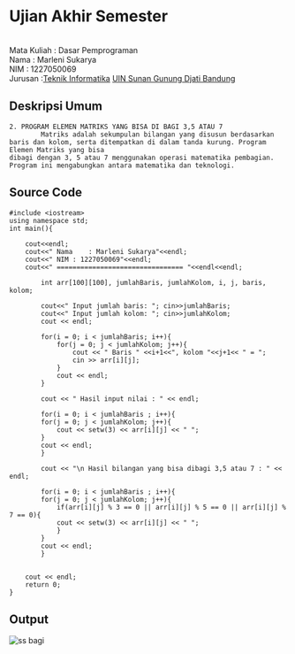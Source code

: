 
# Ujian Akhir Semester 
<br>Mata Kuliah  : Dasar Pemprograman
<br> Nama  : Marleni Sukarya
<br> NIM  : 1227050069
<br>Jurusan  :[Teknik Informatika](http://if.uinsgd.ac.id/) [UIN Sunan Gunung Djati Bandung](https://uinsgd.ac.id/) 

## Deskripsi Umum
    2. PROGRAM ELEMEN MATRIKS YANG BISA DI BAGI 3,5 ATAU 7
    		Matriks adalah sekumpulan bilangan yang disusun berdasarkan baris dan kolom, serta ditempatkan di dalam tanda kurung. Program Elemen Matriks yang bisa 
	dibagi dengan 3, 5 atau 7 menggunakan operasi matematika pembagian. Program ini mengabungkan antara matematika dan teknologi.

## Source Code

```
#include <iostream>
using namespace std;
int main(){
	
	cout<<endl;
	cout<<" Nama	: Marleni Sukarya"<<endl;
	cout<<" NIM	: 1227050069"<<endl;
	cout<<" ================================ "<<endl<<endl;
    
		int arr[100][100], jumlahBaris, jumlahKolom, i, j, baris, kolom;
	
	    cout<<" Input jumlah baris: "; cin>>jumlahBaris;
	    cout<<" Input jumlah kolom: "; cin>>jumlahKolom;
	    cout << endl;
	
	    for(i = 0; i < jumlahBaris; i++){
	        for(j = 0; j < jumlahKolom; j++){
	            cout << " Baris " <<i+1<<", kolom "<<j+1<< " = ";
	            cin >> arr[i][j];
	        }
	        cout << endl;
	    }
	
	    cout << " Hasil input nilai : " << endl;
	
	    for(i = 0; i < jumlahBaris ; i++){
	    for(j = 0; j < jumlahKolom; j++){
	        cout << setw(3) << arr[i][j] << " ";
	    }
	    cout << endl;
	    }
	
	    cout << "\n Hasil bilangan yang bisa dibagi 3,5 atau 7 : " << endl;
	
	    for(i = 0; i < jumlahBaris ; i++){
	    for(j = 0; j < jumlahKolom; j++){
	        if(arr[i][j] % 3 == 0 || arr[i][j] % 5 == 0 || arr[i][j] % 7 == 0){
	        cout << setw(3) << arr[i][j] << " ";
	        }
	    }
	    cout << endl;
	    }

    
    cout << endl;
    return 0;
}
```


## Output

![ss bagi](https://user-images.githubusercontent.com/120997735/208384707-fa519125-d227-4c7a-ba56-b30f39730ffb.png)



